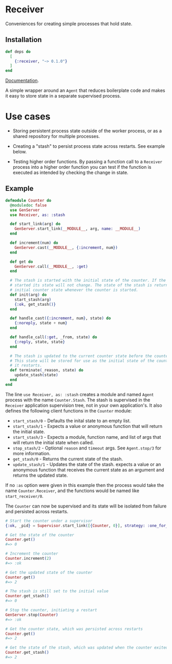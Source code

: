 # Receiver

Conveniences for creating simple processes that hold state.

## Installation

```elixir
def deps do
  [
    {:receiver, "~> 0.1.0"}
  ]
end
```
[Documentation](https://hexdocs.pm/receiver).

A simple wrapper around an `Agent` that reduces boilerplate code and makes it easy to store
  state in a separate supervised process.

  # Use cases

  * Storing persistent process state outside of the worker process, or as a shared repository
  for multiple processes.

  * Creating a "stash" to persist process state across restarts. See example below.

  * Testing higher order functions. By passing a function call to a `Receiver` process into a higher
  order function you can test if the function is executed as intended by checking the change in state.

  ## Example

  ```elixir
  defmodule Counter do
    @moduledoc false
    use GenServer
    use Receiver, as: :stash

    def start_link(arg) do
      GenServer.start_link(__MODULE__, arg, name: __MODULE__)
    end

    def increment(num) do
      GenServer.cast(__MODULE__, {:increment, num})
    end

    def get do
      GenServer.call(__MODULE__, :get)
    end

    # The stash is started with the initial state of the counter. If the stash is already
    # started its state will not change. The state of the stash is returned as the
    # initial counter state whenever the counter is started.
    def init(arg) do
      start_stash(arg)
      {:ok, get_stash()}
    end

    def handle_cast({:increment, num}, state) do
      {:noreply, state + num}
    end

    def handle_call(:get, _from, state) do
      {:reply, state, state}
    end

    # The stash is updated to the current counter state before the counter exits.
    # This state will be stored for use as the initial state of the counter when
    # it restarts.
    def terminate(_reason, state) do
      update_stash(state)
    end
  end
  ```

  The line `use Receiver, as: :stash` creates a module and named `Agent` process with the name `Counter.Stash`.
  The stash is supervised in the `Receiver` application supervision tree, not in your own application's. It also
  defines the following client functions in the `Counter` module:

  * `start_stash/0` - Defaults the inital state to an empty list.
  * `start_stash/1` - Expects a value or anonymous function that will return the initial state.
  * `start_stash/3` - Expects a module, function name, and list of args that will return the initial state
  when called.
  * `stop_stash/2` - Optional `reason` and `timeout` args. See `Agent.stop/3` for more information.
  * `get_stash/0` - Returns the current state of the stash.
  * `update_stash/1` - Updates the state of the stash. expects a value or an anonymous function that receives
  the current state as an argument and returns the updated state.

  If no `:as` option were given in this example then the process would take the name `Counter.Receiver`, and the
  functions would be named like `start_receiver/0`.

  The `Counter` can now be supervised and its state will be isolated from failure and persisted across restarts.

  ```elixir
  # Start the counter under a supervisor
  {:ok, _pid} = Supervisor.start_link([{Counter, 0}], strategy: :one_for_one)

  # Get the state of the counter
  Counter.get()
  #=> 0

  # Increment the counter
  Counter.increment(2)
  #=> :ok

  # Get the updated state of the counter
  Counter.get()
  #=> 2

  # The stash is still set to the initial value
  Counter.get_stash()
  #=> 0

  # Stop the counter, initiating a restart
  GenServer.stop(Counter)
  #=> :ok

  # Get the counter state, which was persisted across restarts
  Counter.get()
  #=> 2

  # Get the state of the stash, which was updated when the counter exited
  Counter.get_stash()
  #=> 2
  ```